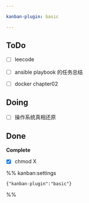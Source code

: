```yaml
---

kanban-plugin: basic

---
```


## ToDo

- [ ] leecode
- [ ] ansible playbook 的任务总结
- [ ] docker chapter02


## Doing

- [ ] 操作系统真相还原


## Done

**Complete**
- [x] chmod X




%% kanban:settings
```
{"kanban-plugin":"basic"}
```
%%